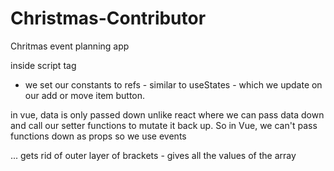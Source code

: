 # Christmas-Contributor
Chritmas event planning app

inside script tag
- we set our constants to refs - similar to useStates - which we update on our add or move item button. 

in vue, data is only passed down unlike react where we can pass data down and call our setter functions to mutate it back up. So in Vue, we can't pass functions down as props so we use events 

... gets rid of outer layer of brackets - gives all the values of the array